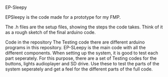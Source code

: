 EP-Sleepy 

EPSleepy is the code made for a prototype for my FMP. 

The .h files are the setup files, showing the steps the code takes. Think of it as a rough sketch of the final arduino code. 




Code in the repository
The Testing code 
there are different arduino programs in this repository. EP-SLeepy is the main code with all the different components. 
When setting up the system, it is good to test each part seperately. For this purpose, there are a set of Testing codes for the buttons, lights audioplayer and SD drive. Use these to test the parts of the system seperately and get a feel for the different parts of the full code. 
